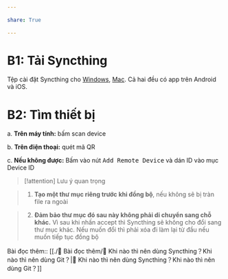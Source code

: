 ---  
share: True  
---  
# B1: Tải Syncthing  
Tệp cài đặt Syncthing cho [Windows](https://github.com/canton7/SyncTrayzor/releases/download/v1.1.29/SyncTrayzorSetup-x64.exe), [Mac](https://github.com/syncthing/syncthing-macos/releases/download/v1.21.0-1/Syncthing-1.21.0-1.dmg). Cả hai đều có app trên Android và iOS.   
  
# B2: Tìm thiết bị  
a. **Trên máy tính:** bấm scan device  
b. **Trên điện thoại:** quét mã QR  
c. **Nếu không được:** Bấm vào nút <kbd>Add Remote Device</kbd> và dán ID vào mục Device ID  
  
> [!attention] Lưu ý quan trọng  
>1. **Tạo một thư mục riêng trước khi đồng bộ**, nếu không sẽ bị tràn file ra ngoài   
>2. **Đảm bảo thư mục đó sau này không phải di chuyển sang chỗ khác.** Vì sau khi nhấn accept thì Syncthing sẽ không cho đổi sang thư mục khác. Nếu muốn đổi thì phải xóa đi làm lại từ đầu nếu muốn tiếp tục đồng bộ  
  
Bài đọc thêm:: [[./📖 Bài đọc thêm/📖 Khi nào thì nên dùng Syncthing？Khi nào thì nên dùng Git？|📖 Khi nào thì nên dùng Syncthing？Khi nào thì nên dùng Git？]]  
